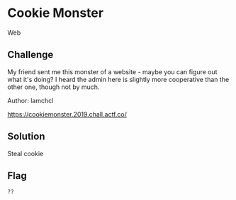 # Cookie Monster
Web

## Challenge 

My friend sent me this monster of a website - maybe you can figure out what it's doing? I heard the admin here is slightly more cooperative than the other one, though not by much.

Author: lamchcl

https://cookiemonster.2019.chall.actf.co/

## Solution

Steal cookie

## Flag

	??